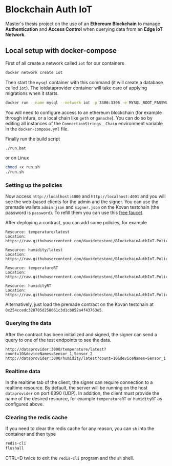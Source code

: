 # Blockchain Auth IoT
Master's thesis project on the use of an **Ethereum Blockchain** to manage **Authentication** and **Access Control** when querying data from an **Edge IoT Network**.

## Local setup with docker-compose
First of all create a network called `iot` for our containers
```bash
docker network create iot
```
Then start the `mysql` container with this command (it will create a database called `iot`). The iotdataprovider container will take care of applying migrations when it starts.
```bash
docker run --name mysql --network iot -p 3306:3306 -e MYSQL_ROOT_PASSWORD=admin MYSQL_DATABASE=iot -d mysql:latest
```
You will need to configure access to an ethereum blockchain (for example through infura, or a local chain like `geth` or `ganache`).
You can do so by editing all instances of the `ConnectionStrings__Chain` environment variable in the `docker-compose.yml` file.

Finally run the build script
```bash
./run.bat
```
or on Linux
```bash
chmod +x run.sh
./run.sh
```

### Setting up the policies
Now access `http://localhost:4000` and `http://localhost:4001` and you will see the web-based clients for the admin and the signer.
You can use the premade wallets `admin.json` and `signer.json` on the Kovan testchain (the password is `password`). To refill them you can use this [free faucet](https://faucet.kovan.network/).

After deploying a contract, you can add some policies, for example
```
Resource: temperature/latest
Location: https://raw.githubusercontent.com/davidetestoni/BlockchainAuthIoT.Policies/688ac97c92aa749205f13d0c8ed4924e1c07a05f/temperature.json

Resource: humidity/latest
Location: https://raw.githubusercontent.com/davidetestoni/BlockchainAuthIoT.Policies/688ac97c92aa749205f13d0c8ed4924e1c07a05f/humidity.json

Resource: temperatureRT
Location: https://raw.githubusercontent.com/davidetestoni/BlockchainAuthIoT.Policies/aebc7f8957606fd26a6ffdf4e75054e1b623587c/temperatureRT.json

Resource: humidityRT
Location: https://raw.githubusercontent.com/davidetestoni/BlockchainAuthIoT.Policies/aebc7f8957606fd26a6ffdf4e75054e1b623587c/humidityRT.json
```
Alternatively, just load the premade contract on the Kovan testchain at `0x254ccedc328705d258661c3d1cb852a4f43763e5`.

### Querying the data
After the contract has been initialized and signed, the signer can send a query to one of the test endpoints to see the data.
```
http://dataprovider:3000/temperature/latest?count=10&deviceNames=Sensor_1,Sensor_2
http://dataprovider:3000/humidity/latest?count=10&deviceNames=Sensor_1
```

### Realtime data
In the realtime tab of the client, the signer can require connection to a realtime resource. By default, the server will be running on the host `dataprovider` on port 6390 (UDP). In addition, the client must provide the name of the desired resource, for example `temperatureRT` or `humidityRT` as configured above.

### Clearing the redis cache
If you need to clear the redis cache for any reason, you can `sh` into the container and then type
```bash
redis-cli
flushall
```
CTRL+D twice to exit the `redis-cli` program and the `sh` shell.
